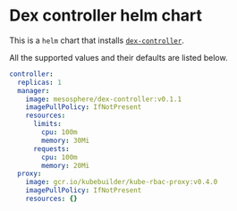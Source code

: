 # Dex controller helm chart

This is a `helm` chart that installs [`dex-controller`](https://github.com/mesosphere/dex-controller).

All the supported values and their defaults are listed below.

```yaml
controller:
  replicas: 1
  manager:
    image: mesosphere/dex-controller:v0.1.1
    imagePullPolicy: IfNotPresent
    resources:
      limits:
        cpu: 100m
        memory: 30Mi
      requests:
        cpu: 100m
        memory: 20Mi
  proxy:
    image: gcr.io/kubebuilder/kube-rbac-proxy:v0.4.0
    imagePullPolicy: IfNotPresent
    resources: {}
```

